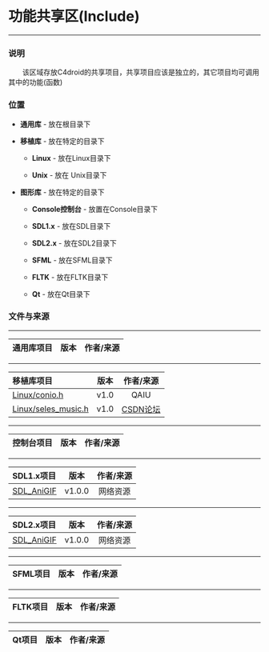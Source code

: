 # 功能共享区(Include)

---

### 说明

&emsp;&emsp;该区域存放C4droid的共享项目，共享项目应该是独立的，其它项目均可调用其中的功能(函数)

### 位置

+ **通用库** - 放在根目录下

+ **移植库** - 放在特定的目录下

    + **Linux** - 放在Linux目录下

    + **Unix** - 放在 Unix目录下

+ **图形库** - 放在特定的目录下

    + **Console控制台** - 放置在Console目录下

    + **SDL1.x** - 放在SDL目录下

    + **SDL2.x** - 放在SDL2目录下

    + **SFML** - 放在SFML目录下

    + **FLTK** - 放在FLTK目录下

    + **Qt** - 放在Qt目录下

### 文件与来源

---

| 通用库项目 | 版本 | 作者/来源 |
| :-------- | :---: | :------: |

---

| 移植库项目 | 版本 | 作者/来源 |
| :------- | :---: | :-----: |
| [Linux/conio.h](https://github.com/qaiu/c4droid-code/tree/main/Include/Linux) | v1.0 | QAIU |
| [Linux/seles_music.h](https://github.com/qaiu/c4droid-code/tree/main/Include/Linux) | v1.0 | [CSDN论坛](http://m.blog.csdn.net/tanningzhong/article/details/48002101) |

---

| 控制台项目 | 版本 | 作者/来源 |
| :------- | :---: | :-----: |

---

| SDL1.x项目 | 版本 | 作者/来源 |
| :-------- | :---: | :-----: |
| [SDL_AniGIF](https://github.com/qaiu/c4droid-code/tree/main/Include/SDL/SDL_AniGIF) | v1.0.0 | 网络资源 |

---

| SDL2.x项目 | 版本 | 作者/来源 |
| :-------- | :---: | :-----: |
| [SDL_AniGIF](https://github.com/qaiu/c4droid-code/tree/main/Include/SDL2/SDL_AniGIF) | v1.0.0 | 网络资源 |

---

| SFML项目 | 版本 | 作者/来源 |
| :------ | :---: | :-----: |

---

| FLTK项目 | 版本 | 作者/来源 |
| :------ | :---: | :-----: |

---

| Qt项目 | 版本 | 作者/来源 |
| :---- | :---: | :-----: |